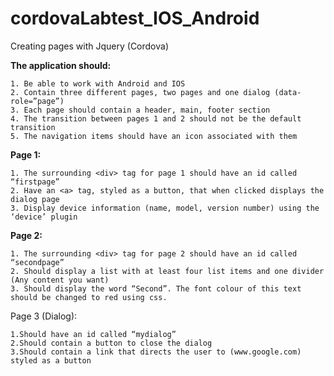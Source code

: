 cordovaLabtest_IOS_Android
==========================

Creating pages with Jquery (Cordova)

<b>The application should:</b>

    1. Be able to work with Android and IOS
    2. Contain three different pages, two pages and one dialog (data-role=”page”)
    3. Each page should contain a header, main, footer section
    4. The transition between pages 1 and 2 should not be the default transition
    5. The navigation items should have an icon associated with them
<b>Page 1:</b>

    1. The surrounding <div> tag for page 1 should have an id called “firstpage” 
    2. Have an <a> tag, styled as a button, that when clicked displays the dialog page
    3. Display device information (name, model, version number) using the ‘device’ plugin
    
<b>Page 2:</b>

    1. The surrounding <div> tag for page 2 should have an id called “secondpage”
    2. Should display a list with at least four list items and one divider (Any content you want)
    3. Should display the word “Second”. The font colour of this text should be changed to red using css.

Page 3 (Dialog):

    1.Should have an id called “mydialog”
    2.Should contain a button to close the dialog
    3.Should contain a link that directs the user to (www.google.com) styled as a button
